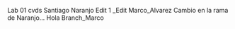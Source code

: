 Lab 01 cvds Santiago Naranjo
Edit 1
_Edit Marco_Alvarez
Cambio en la rama de Naranjo... Hola
Branch_Marco